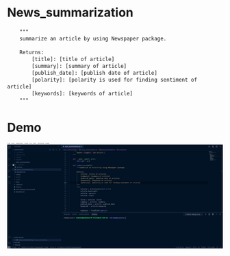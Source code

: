 # News_summarization

        """
        summarize an article by using Newspaper package.

        Returns:
            [title]: [title of article]
            [summary]: [summary of article]
            [publish_date]: [publish date of article]
            [polarity]: [polarity is used for finding sentiment of article]
            [keywords]: [keywords of article]
        """

# Demo

![Alt Text](demo.gif)
